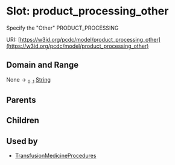 
# Slot: product_processing_other


Specify the "Other" PRODUCT_PROCESSING

URI: [https://w3id.org/pcdc/model/product_processing_other](https://w3id.org/pcdc/model/product_processing_other)


## Domain and Range

None &#8594;  <sub>0..1</sub> [String](types/String.md)

## Parents


## Children


## Used by

 * [TransfusionMedicineProcedures](TransfusionMedicineProcedures.md)
